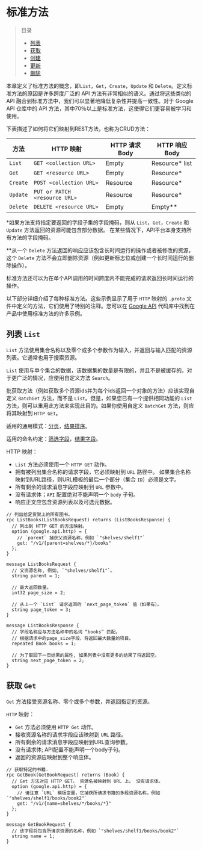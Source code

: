 # 标准方法

> 目录
> * [列表](https://github.com/DeadWish/translation-api-design-guide/blob/master/src/standard-methods.md#列表-list)
> * [获取](https://github.com/DeadWish/translation-api-design-guide/blob/master/src/standard-methods.md#获取-get)
> * [创建](https://github.com/DeadWish/translation-api-design-guide/blob/master/src/standard-methods.md#创建-create)
> * [更新](https://github.com/DeadWish/translation-api-design-guide/blob/master/src/standard-methods.md#更新-update)
> * [删除](https://github.com/DeadWish/translation-api-design-guide/blob/master/src/standard-methods.md#删除-delete)

本章定义了标准方法的概念，即`List`，`Get`，`Create`，`Update` 和 `Delete`。定义标准方法的原因是许多跨度广泛的 API 方法有非常相似的语义。通过将这些类似的 API 融合到标准方法中，我们可以显著地降低复杂性并提高一致性。对于 Google API 仓库中的 API 方法，其中70％以上是标准方法，这使得它们更容易被学习和使用。

下表描述了如何将它们映射到REST方法，也称为CRUD方法：

| 方法 | HTTP 映射 |  HTTP 请求 Body  | HTTP 响应 Body |
| ----------------------   | -------- | ---------  | -------- |
| `List`	| `GET <collection URL>`		| Empty		| Resource* list |
| `Get`		| `GET <resource URL>`			| Empty		| Resource* 	 |
| `Create`	| `POST <collection URL>`		| Resource	| Resource* 	 |
| `Update`	| `PUT or PATCH <resource URL>`	| Resource	| Resource* 	 |
| `Delete`	| `DELETE <resource URL>`		| Empty		| Empty** 		 

*如果方法支持指定要返回的字段子集的字段掩码，则从 `List`，`Get`，`Create` 和 `Update` 方法返回的资源可能包含部分数据。 在某些情况下，API平台本身支持所有方法的字段掩码。

**从一个 `Delete` 方法返回的响应应该包含长时间运行的操作或者被修改的资源，这个 `Delete` 方法不会立即删除资源（例如更新标志位或创建一个长时间运行的删除操作）。

标准方法还可以为在单个API调用的时间跨度内不能完成的请求返回长时间运行的操作。

以下部分详细介绍了每种标准方法。这些示例显示了用于 `HTTP` 映射的 `.proto` 文件中定义的方法，它们使用了特别的注释。您可以在 [Google API](https://github.com/googleapis/googleapis) 代码库中找到在产品中使用标准方法的许多示例。

## 列表 `List`

`List` 方法使用集合名称以及零个或多个参数作为输入，并返回与输入匹配的资源列表。它通常也用于搜索资源。

`List` 使用与单个集合的数据，该数据集的数量是有限的，并且不是被缓存的。对于更广泛的情况，应使用自定义方法 `Search`。

批获取方法（例如获取多个资源ids并为每个ids返回一个对象的方法）应该实现自定义 `BatchGet` 方法，而不是 `List`。但是，如果您已有一个提供相同功能的 `List` 方法，则可以重用此方法来实现此目的。如果你使用自定义 `BatchGet` 方法，则应将其映射到 `HTTP GET`。

适用的通用模式：[分页]()，[结果排序]()。

适用的命名约定：[筛选字段]()，[结果字段]()。

HTTP 映射：

* `List` 方法必须使用一个 `HTTP GET` 动作。
* 拥有被列出集合名称的请求字段，它必须映射到 `URL` 路径中。 如果集合名称映射到URL路径，则URL模板的最后一个部分（集合 `ID`）必须是文字。
* 所有剩余的请求消息字段应映射到 `URL` 参数中。
* 没有请求体；`API` 配置绝对不能声明一个 `body` 子句。
* 响应正文应包含资源列表以及可选元数据。

```proto3
// 列出给定货架上的所有图书。
rpc ListBooks(ListBooksRequest) returns (ListBooksResponse) {
  // 列出到 HTTP GET 的方法映射。
  option (google.api.http) = {
    // `parent` 捕获父资源名称，例如 `"shelves/shelf1"`
    get: "/v1/{parent=shelves/*}/books"
  };
}

message ListBooksRequest {
  // 父资源名称, 例如, `"shelves/shelf1"`。
  string parent = 1;

  // 最大返回数量。
  int32 page_size = 2;

  // 从上一个 `List` 请求返回的 `next_page_token` 值（如果有）。
  string page_token = 3;
}

message ListBooksResponse {
  // 字段名称应与方法名称中的名词 “books” 匹配。
  // 根据请求中的page_size字段，将返回最大数量的项目。
  repeated Book books = 1;

  // 为了取回下一页结果的属性, 如果列表中没有更多的结果了将返回空。
  string next_page_token = 2;
}
```
## 获取 `Get`

`Get` 方法接受资源名称、零个或多个参数，并返回指定的资源。

`HTTP` 映射：

* `Get` 方法必须使用 `HTTP Get` 动作。
* 接收资源名称的请求字段应该映射到 `URL` 路径。
* 所有剩余的请求消息字段应映射到URL查询参数。
* 没有请求体; API配置不能声明一个body子句。
* 返回的资源应映射到整个响应体。

```proto3
// 获取特定的书籍.
rpc GetBook(GetBookRequest) returns (Book) {
  // Get 方法对应 HTTP GET。 资源名被映射到 URL 上。 没有请求体。
  option (google.api.http) = {
    // 请注意 `URL` 模板变量，它捕获所请求书籍的多段资源名称，例如 `"shelves/shelf1/books/book2"`
    get: "/v1/{name=shelves/*/books/*}"
  };
}

message GetBookRequest {
  // 该字段将包含所请求资源的名称，例如 `"shelves/shelf1/books/book2"`
  string name = 1;
}
```








